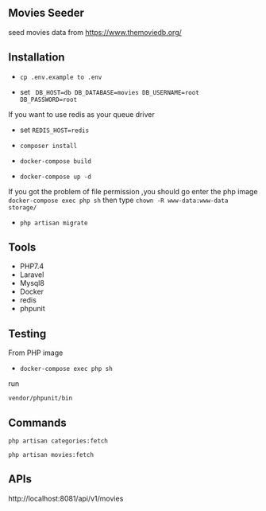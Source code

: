 ## Movies Seeder
seed movies data from https://www.themoviedb.org/

## Installation
* `cp .env.example to .env`

* set 
  `
  DB_HOST=db
  DB_DATABASE=movies
  DB_USERNAME=root
  DB_PASSWORD=root`
  
If you want to use redis as your queue driver
 * set `REDIS_HOST=redis`

* `composer install`
* `docker-compose build`
* `docker-compose up -d`

If you got the problem of file permission ,you should go enter the php image
`docker-compose exec php sh`
then type `chown -R www-data:www-data storage/`


* `php artisan migrate`


## Tools
* PHP7.4
* Laravel
* Mysql8
* Docker
* redis
* phpunit



## Testing
From PHP image 
* `docker-compose exec php sh`

run
```
vendor/phpunit/bin
```
## Commands
```
php artisan categories:fetch
```

```
php artisan movies:fetch
```


## APIs

http://localhost:8081/api/v1/movies




    

